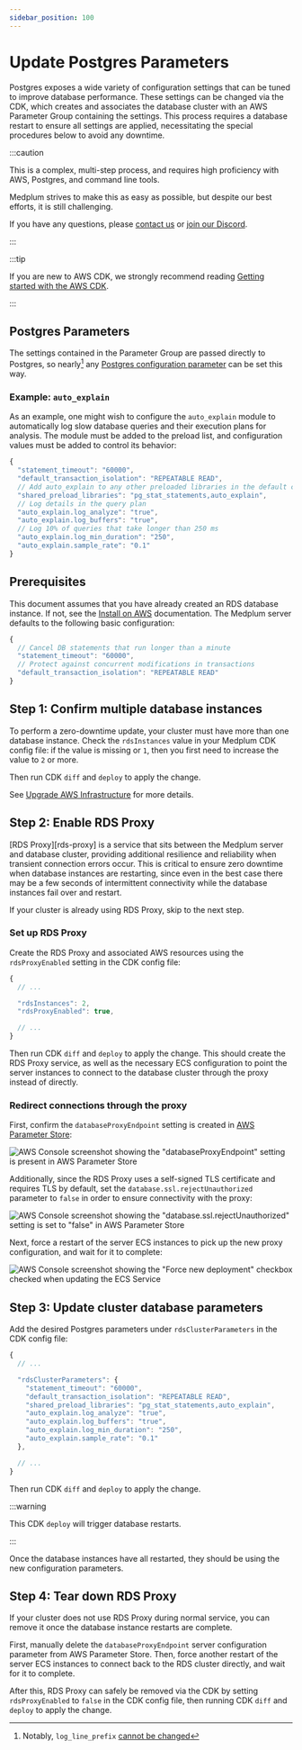 ```yaml
---
sidebar_position: 100
---
```


# Update Postgres Parameters

Postgres exposes a wide variety of configuration settings that can be tuned to improve database performance. These
settings can be changed via the CDK, which creates and associates the database cluster with an AWS Parameter Group
containing the settings. This process requires a database restart to ensure all settings are applied, necessitating
the special procedures below to avoid any downtime.

:::caution

This is a complex, multi-step process, and requires high proficiency with AWS, Postgres, and command line tools.

Medplum strives to make this as easy as possible, but despite our best efforts, it is still challenging.

If you have any questions, please [contact us](mailto:hello@medplum.com) or [join our Discord](https://discord.gg/medplum).

:::

:::tip

If you are new to AWS CDK, we strongly recommend reading [Getting started with the AWS CDK](https://docs.aws.amazon.com/cdk/v2/guide/getting_started.html).

:::

## Postgres Parameters

The settings contained in the Parameter Group are passed directly to Postgres, so nearly[^1]
any [Postgres configuration parameter][postgres-config] can be set this way.

[postgres-config]: https://docs.aws.amazon.com/AmazonRDS/latest/AuroraUserGuide/AuroraPostgreSQL.Reference.ParameterGroups.html#AuroraPostgreSQL.Reference.Parameters.Cluster

[^1]: Notably, `log_line_prefix` [cannot be changed](https://docs.aws.amazon.com/AmazonRDS/latest/UserGuide/USER_LogAccess.Concepts.PostgreSQL.overview.parameter-groups.html#USER_LogAccess.Concepts.PostgreSQL.Log_Format.log-line-prefix)

### Example: `auto_explain`

As an example, one might wish to configure the `auto_explain` module to automatically log slow database queries and
their execution plans for analysis. The module must be added to the preload list, and configuration values must be added
to control its behavior:

```js
{
  "statement_timeout": "60000",
  "default_transaction_isolation": "REPEATABLE READ",
  // Add auto_explain to any other preloaded libraries in the default config
  "shared_preload_libraries": "pg_stat_statements,auto_explain",
  // Log details in the query plan
  "auto_explain.log_analyze": "true",
  "auto_explain.log_buffers": "true",
  // Log 10% of queries that take longer than 250 ms
  "auto_explain.log_min_duration": "250",
  "auto_explain.sample_rate": "0.1"
}
```

## Prerequisites

This document assumes that you have already created an RDS database instance. If not, see the [Install on AWS](/docs/self-hosting/install-on-aws) documentation. The Medplum server defaults to the following basic configuration:

```js
{
  // Cancel DB statements that run longer than a minute
  "statement_timeout": "60000",
  // Protect against concurrent modifications in transactions
  "default_transaction_isolation": "REPEATABLE READ"
}
```

## Step 1: Confirm multiple database instances

To perform a zero-downtime update, your cluster must have more than one database instance. Check the `rdsInstances`
value in your Medplum CDK config file: if the value is missing or `1`, then you first need to increase the value to `2`
or more.

Then run CDK `diff` and `deploy` to apply the change.

See [Upgrade AWS Infrastructure](/docs/self-hosting/install-on-aws#upgrade-aws-infrastructure) for more details.

## Step 2: Enable RDS Proxy

[RDS Proxy][rds-proxy] is a service that sits between the Medplum server and database cluster, providing additional
resilience and reliability when transient connection errors occur. This is critical to ensure zero downtime when
database instances are restarting, since even in the best case there may be a few seconds of intermittent connectivity
while the database instances fail over and restart.

If your cluster is already using RDS Proxy, skip to the next step.

### Set up RDS Proxy

Create the RDS Proxy and associated AWS resources using the `rdsProxyEnabled` setting in the CDK config file:

```js
{
  // ...

  "rdsInstances": 2,
  "rdsProxyEnabled": true,

  // ...
}
```

Then run CDK `diff` and `deploy` to apply the change. This should create the RDS Proxy service, as well as the
necessary ECS configuration to point the server instances to connect to the database cluster through the proxy instead
of directly.

### Redirect connections through the proxy

First, confirm the `databaseProxyEndpoint` setting is created in [AWS Parameter Store](/docs/self-hosting/config-settings#server-config):

![AWS Console screenshot showing the "databaseProxyEndpoint" setting is present in AWS Parameter Store](./rds-proxy-endpoint-param.png)

Additionally, since the RDS Proxy uses a self-signed TLS certificate and requires TLS by default, set the
`database.ssl.rejectUnauthorized` parameter to `false` in order to ensure connectivity with the proxy:

![AWS Console screenshot showing the "database.ssl.rejectUnauthorized" setting is set to "false" in AWS Parameter Store](./rds-ssl-param.png)

Next, force a restart of the server ECS instances to pick up the new proxy configuration, and wait for it to complete:

![AWS Console screenshot showing the "Force new deployment" checkbox checked when updating the ECS Service](./ecs-force-deployment.png)

## Step 3: Update cluster database parameters

Add the desired Postgres parameters under `rdsClusterParameters` in the CDK config file:

```js
{
  // ...

  "rdsClusterParameters": {
    "statement_timeout": "60000",
    "default_transaction_isolation": "REPEATABLE READ",
    "shared_preload_libraries": "pg_stat_statements,auto_explain",
    "auto_explain.log_analyze": "true",
    "auto_explain.log_buffers": "true",
    "auto_explain.log_min_duration": "250",
    "auto_explain.sample_rate": "0.1"
  },

  // ...
}
```

Then run CDK `diff` and `deploy` to apply the change.

:::warning

This CDK `deploy` will trigger database restarts.

:::

Once the database instances have all restarted, they should be using the new configuration parameters.

## Step 4: Tear down RDS Proxy

If your cluster does not use RDS Proxy during normal service, you can remove it once the database instance restarts are
complete.

First, manually delete the `databaseProxyEndpoint` server configuration parameter from AWS Parameter Store. Then, force
another restart of the server ECS instances to connect back to the RDS cluster directly, and wait for it to
complete.

After this, RDS Proxy can safely be removed via the CDK by setting `rdsProxyEnabled` to `false` in the CDK
config file, then running CDK `diff` and `deploy` to apply the change.
